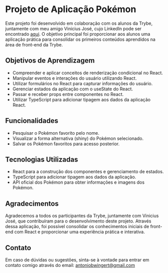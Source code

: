 # Projeto de Aplicação Pokémon

Este projeto foi desenvolvido em colaboração com os alunos da Trybe, juntamente com meu amigo Vinicius José, cujo LinkedIn pode ser encontrado [aqui](https://www.linkedin.com/in/viniciusjosedev/). O objetivo principal foi proporcionar aos alunos uma aplicação prática para consolidar os primeiros conteúdos aprendidos na área de front-end da Trybe.

## Objetivos de Aprendizagem

- Compreender e aplicar conceitos de renderização condicional no React.
- Manipular eventos e interações do usuário utilizando React.
- Utilizar formulários no React para capturar informações do usuário.
- Gerenciar estados da aplicação com o useState do React.
- Passar e receber props entre componentes no React.
- Utilizar TypeScript para adicionar tipagem aos dados da aplicação React.

## Funcionalidades

- Pesquisar o Pokémon favorito pelo nome.
- Visualizar a forma alternativa (shiny) do Pokémon selecionado.
- Salvar os Pokémon favoritos para acesso posterior.

## Tecnologias Utilizadas

- React para a construção dos componentes e gerenciamento de estados.
- TypeScript para adicionar tipagem aos dados da aplicação.
- API oficial dos Pokémon para obter informações e imagens dos Pokémon.

## Agradecimentos

Agradecemos a todos os participantes da Trybe, juntamente com Vinicius José, que contribuíram para o desenvolvimento deste projeto. Através dessa aplicação, foi possível consolidar os conhecimentos iniciais de front-end com React e proporcionar uma experiência prática e interativa.

## Contato

Em caso de dúvidas ou sugestões, sinta-se à vontade para entrar em contato comigo através do email: [antoniobwingert@gmail.com](antoniobwingert@gmail.com)